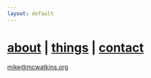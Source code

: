 ```yaml
---
layout: default
---
```


# [about](/about/) | [things](/things/) | [contact](/contact/)

<mike@mcwatkins.org>